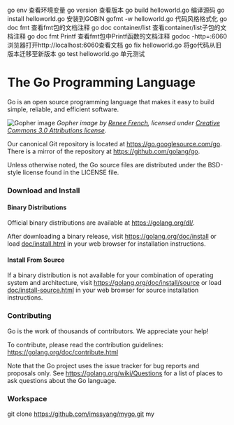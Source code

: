 # 
go env           查看环境变量
go version       查看版本
go build helloworld.go    编译源码
go install helloworld.go  安装到GOBIN
gofmt -w helloworld.go    代码风格格式化
go doc fmt                查看fmt包的文档注释
go doc container/list     查看container/list子包的文档注释
go doc fmt Printf         查看fmt包中Printf函数的文档注释
godoc -http=:6060         浏览器打开http://localhost:6060查看文档
go fix helloworld.go      将go代码从旧版本迁移至新版本
go test helloworld.go     单元测试



# The Go Programming Language

Go is an open source programming language that makes it easy to build simple,
reliable, and efficient software.

![Gopher image](doc/gopher/fiveyears.jpg)
*Gopher image by [Renee French][rf], licensed under [Creative Commons 3.0 Attributions license][cc3-by].*

Our canonical Git repository is located at https://go.googlesource.com/go.
There is a mirror of the repository at https://github.com/golang/go.

Unless otherwise noted, the Go source files are distributed under the
BSD-style license found in the LICENSE file.

### Download and Install

#### Binary Distributions

Official binary distributions are available at https://golang.org/dl/.

After downloading a binary release, visit https://golang.org/doc/install
or load [doc/install.html](./doc/install.html) in your web browser for installation
instructions.

#### Install From Source

If a binary distribution is not available for your combination of
operating system and architecture, visit
https://golang.org/doc/install/source or load [doc/install-source.html](./doc/install-source.html)
in your web browser for source installation instructions.

### Contributing

Go is the work of thousands of contributors. We appreciate your help!

To contribute, please read the contribution guidelines:
	https://golang.org/doc/contribute.html

Note that the Go project uses the issue tracker for bug reports and
proposals only. See https://golang.org/wiki/Questions for a list of
places to ask questions about the Go language.

[rf]: https://reneefrench.blogspot.com/
[cc3-by]: https://creativecommons.org/licenses/by/3.0/

### Workspace
git clone https://github.com/imssyang/mygo.git my

